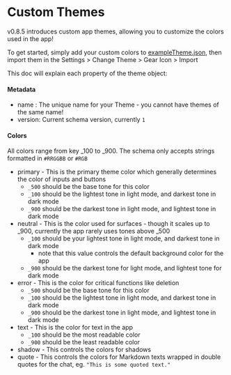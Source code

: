 # Custom Themes

v0.8.5 introduces custom app themes, allowing you to customize the colors used in the app!

To get started, simply add your custom colors to [exampleTheme.json](https://github.com/Vali-98/ChatterUI/blob/master/docs/exampleTheme.json), then import them in the Settings > Change Theme > Gear Icon > Import

This doc will explain each property of the theme object:

#### Metadata

-   name : The unique name for your Theme - you cannot have themes of the same name!
-   version: Current schema version, currently `1`

#### Colors

All colors range from key \_100 to \_900. The schema only accepts strings formatted in `#RRGGBB` or `#RGB`

-   primary - This is the primary theme color which generally determines the color of inputs and buttons
    -   `_500` should be the base tone for this color
    -   `_100` should be the lightest tone in light mode, and darkest tone in dark mode
    -   `_900` should be the darkest tone in light mode, and lightest tone in dark mode
-   neutral - This is the color used for surfaces - though it scales up to \_900, currently the app rarely uses tones above \_500
    -   `_100` should be your lightest tone in light mode, and darkest tone in dark mode
        -   note that this value controls the default background color for the app
    -   `_900` should be the darkest tone for light mode, and lightest tone for dark mode
-   error - This is the color for critical functions like deletion
    -   `_500` should be the base tone for this color
    -   `_100` should be the lightest tone in light mode, and darkest tone in dark mode
    -   `_900` should be the darkest tone in light mode, and lightest tone in dark mode
-   text - This is the color for text in the app
    -   `_100` should be the most readable color
    -   `_900` should be the least readable color
-   shadow - This controls the colors for shadows
-   quote - This controls the colors for Markdown texts wrapped in double quotes for the chat, eg. `"This is some quoted text."`

